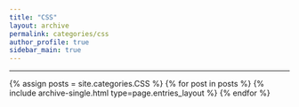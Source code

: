 ```yaml
---
title: "CSS"
layout: archive
permalink: categories/css
author_profile: true
sidebar_main: true
---
```


***

{% assign posts = site.categories.CSS %}
{% for post in posts %} {% include archive-single.html type=page.entries_layout %} {% endfor %}
